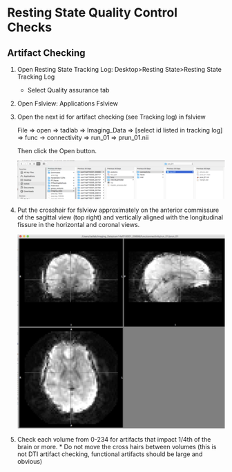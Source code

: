 # Resting State Quality Control Checks
## Artifact Checking

1. Open Resting State Tracking Log: Desktop&gt;Resting State&gt;Resting State
   Tracking Log

   * Select Quality assurance tab

1. Open Fslview: Applications Fslview
1. Open the next id for artifact checking (see Tracking log) in fslview

   File => open => tadlab => Imaging_Data
   => [select id listed in tracking log]
   => func -> connectivity => run_01 => prun_01.nii

   Then click the Open button.

   ![Image](file_select.png)

1. Put the crosshair for fslview approximately on the anterior commissure of the sagittal view (top right)
   and vertically aligned with the longitudinal fissure in the horizontal and coronal views.

   ![Image](crosshair_positioning.png)

1. Check each volume from 0-234 for artifacts that impact 1/4th of the brain or more. * Do not move the
   cross hairs between volumes (this is not DTI artifact checking, functional artifacts should be large
   and obvious)
